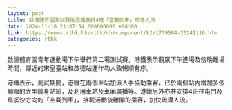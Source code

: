 ```yaml
---
layout: post
title: 啟德體育園測試賽後港鐵安排4班「空載列車」疏導人流
date: 2024-11-16 21:07:54.000000000 +08:00
link: https://news.rthk.hk/rthk/ch/component/k2/1779504-20241116.htm
categories: rthk
---
```


啟德體育園青年運動場下午舉行第二場測試賽，港鐵表示觀眾下午進場及傍晚離場時間，鄰近的宋皇臺站和啟德站運作均大致暢順有序。

港鐵表示，測試期間，港鐵在兩個車站加派人手協助乘客，已於兩個站內增加多個顯眼的大型牆身貼紙，及利用車站及車廂廣播等。港鐵另外亦共安排4班往屯門及烏溪沙方向的「空載列車」，接載活動後離開的乘客，加快疏導人流。
